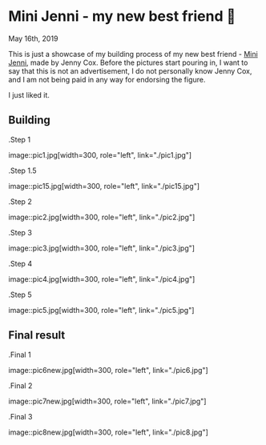 Mini Jenni - my new best friend 🏮
=================================

May 16th, 2019

This is just a showcase of my building process of my new best friend -
[Mini Jenni](https://myminijenni.weebly.com/), made by Jenny Cox. Before
the pictures start pouring in, I want to say that this is not an
advertisement, I do not personally know Jenny Cox, and I am not being
paid in any way for endorsing the figure.

I just liked it.

Building
--------

.Step 1

image::pic1.jpg\[width=300, role=\"left\", link=\"./pic1.jpg\"\]

.Step 1.5

image::pic15.jpg\[width=300, role=\"left\", link=\"./pic15.jpg\"\]

.Step 2

image::pic2.jpg\[width=300, role=\"left\", link=\"./pic2.jpg\"\]

.Step 3

image::pic3.jpg\[width=300, role=\"left\", link=\"./pic3.jpg\"\]

.Step 4

image::pic4.jpg\[width=300, role=\"left\", link=\"./pic4.jpg\"\]

.Step 5

image::pic5.jpg\[width=300, role=\"left\", link=\"./pic5.jpg\"\]

Final result
------------

.Final 1

image::pic6new.jpg\[width=300, role=\"left\", link=\"./pic6.jpg\"\]

.Final 2

image::pic7new.jpg\[width=300, role=\"left\", link=\"./pic7.jpg\"\]

.Final 3

image::pic8new.jpg\[width=300, role=\"left\", link=\"./pic8.jpg\"\]
